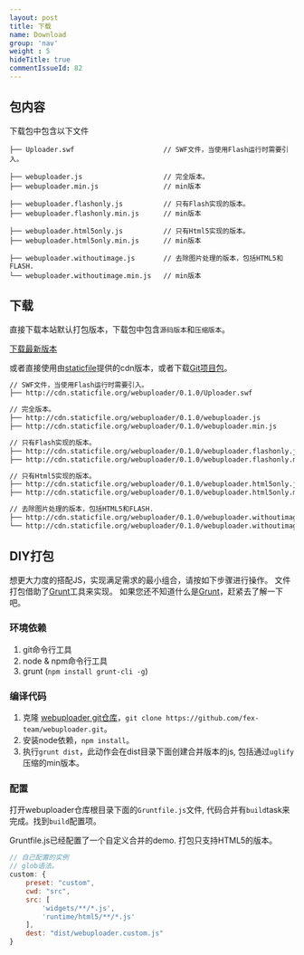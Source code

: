```yaml
---
layout: post
title: 下载
name: Download
group: 'nav'
weight : 5
hideTitle: true
commentIssueId: 82
---
```

## 包内容

下载包中包含以下文件

```
├── Uploader.swf                      // SWF文件，当使用Flash运行时需要引入。

├── webuploader.js                    // 完全版本。
├── webuploader.min.js                // min版本

├── webuploader.flashonly.js          // 只有Flash实现的版本。
├── webuploader.flashonly.min.js      // min版本

├── webuploader.html5only.js          // 只有Html5实现的版本。
├── webuploader.html5only.min.js      // min版本

├── webuploader.withoutimage.js       // 去除图片处理的版本，包括HTML5和FLASH.
└── webuploader.withoutimage.min.js   // min版本
```

## 下载

直接下载本站默认打包版本，下载包中包含`源码版本`和`压缩版本`。

<a class="btn btn-success" href="https://github.com/fex-team/webuploader/releases">下载最新版本</a>

或者直接使用由[staticfile](http://www.staticfile.org/)提供的cdn版本，或者下载[Git项目包](https://github.com/fex-team/webuploader/zipball/master)。

```html
// SWF文件，当使用Flash运行时需要引入。
├── http://cdn.staticfile.org/webuploader/0.1.0/Uploader.swf

// 完全版本。
├── http://cdn.staticfile.org/webuploader/0.1.0/webuploader.js
├── http://cdn.staticfile.org/webuploader/0.1.0/webuploader.min.js

// 只有Flash实现的版本。
├── http://cdn.staticfile.org/webuploader/0.1.0/webuploader.flashonly.js
├── http://cdn.staticfile.org/webuploader/0.1.0/webuploader.flashonly.min.js

// 只有Html5实现的版本。
├── http://cdn.staticfile.org/webuploader/0.1.0/webuploader.html5only.js
├── http://cdn.staticfile.org/webuploader/0.1.0/webuploader.html5only.min.js

// 去除图片处理的版本，包括HTML5和FLASH.
├── http://cdn.staticfile.org/webuploader/0.1.0/webuploader.withoutimage.js
└── http://cdn.staticfile.org/webuploader/0.1.0/webuploader.withoutimage.min.js
```

## DIY打包

想更大力度的搭配JS，实现满足需求的最小组合，请按如下步骤进行操作。 文件打包借助了[Grunt](http://gruntjs.com/getting-started)工具来实现。
如果您还不知道什么是[Grunt](http://gruntjs.com/getting-started)，赶紧去了解一下吧。

### 环境依赖

1. git命令行工具
2. node & npm命令行工具
3. grunt (`npm install grunt-cli -g`)

### 编译代码
1. 克隆 [webuploader git仓库](https://github.com/fex-team/webuploader)，`git clone https://github.com/fex-team/webuploader.git`。
2. 安装node依赖，`npm install`。
3. 执行`grunt dist`，此动作会在dist目录下面创建合并版本的js, 包括通过`uglify`压缩的min版本。

### 配置
打开webuploader仓库根目录下面的`Gruntfile.js`文件, 代码合并有`build`task来完成。找到`build`配置项。

Gruntfile.js已经配置了一个自定义合并的demo. 打包只支持HTML5的版本。

```javascript
// 自己配置的实例
// glob语法。
custom: {
    preset: "custom",
    cwd: "src",
    src: [
        'widgets/**/*.js',
        'runtime/html5/**/*.js'
    ],
    dest: "dist/webuploader.custom.js"
}
```

